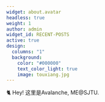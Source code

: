 ```yaml
---
widget: about.avatar
headless: true
weight: 1
author: admin
widget_id: RECENT-POSTS
active: true
design:
  columns: "1"
  background:
    color: "#000000"
    text_color_light: true
    image: touxiang.jpg
---
```

🐈 Hey! 这里是Avalanche, ME@SJTU.